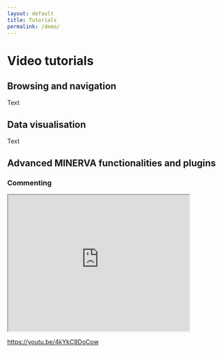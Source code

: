```yaml
---
layout: default
title: Tutorials
permalink: /demo/
---
```


# Video tutorials

## Browsing and navigation

Text

## Data visualisation

Text

## Advanced MINERVA functionalities and plugins

### Commenting

<!--<video controls width="320">
<source src="/media/CommentingV01.mp4"
        type="video/mp4">
Your browser does not support embedded videos.
</video>-->
   
<iframe width="420" height="315"
src="https://www.youtube.com/embed/4kYkC9DoCow">
</iframe>

https://youtu.be/4kYkC9DoCow
